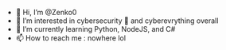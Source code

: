 - 👋 Hi, I’m @Zenko0
- 👀 I’m interested in cybersecurity 👾 and cyberevrything overall
- 🌱 I’m currently learning Python, NodeJS, and C#
- 📫 How to reach me : nowhere lol

<!---
Zenko0/Zenko0 is a ✨ special ✨ repository because its `README.md` (this file) appears on your GitHub profile.
You can click the Preview link to take a look at your changes.
--->
